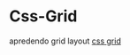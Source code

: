# Css-Grid
apredendo grid layout
<a href="https://gabrieel-marques-do-nascimento.github.io/Css-Grid/modulo-1/index.html">css grid</a>
